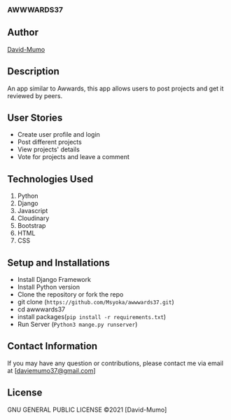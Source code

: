 ### AWWWARDS37

## Author

[David-Mumo](https://github.com/Msyoka)

## Description

An app similar to Awwards, this app allows users to post projects and get it reviewed by peers.

## User Stories

- Create user profile and login
- Post different projects
- View projects' details
- Vote for projects and leave a comment

## Technologies Used

1. Python 
2. Django 
3. Javascript
4. Cloudinary
5. Bootstrap
6. HTML 
7. CSS

## Setup and Installations

- Install Django Framework
- Install Python version
- Clone the repository or fork the repo
- git clone (`https://github.com/Msyoka/awwwards37.git`)
- cd awwwards37
- install packages(`pip install -r requirements.txt`)
- Run Server (`Python3 mange.py runserver`)

## Contact Information

If you may have any question or contributions, please contact me via email at [daviemumo37@gmail.com]

## License

GNU GENERAL PUBLIC LICENSE &copy;2021 [David-Mumo]